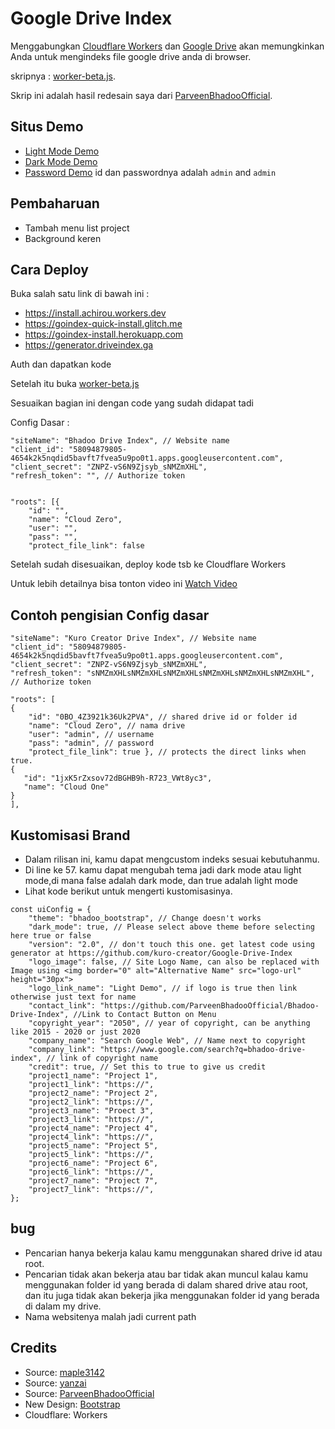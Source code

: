 # Google Drive Index

Menggabungkan [Cloudflare Workers](https://workers.cloudflare.com/) dan [Google Drive](https://www.google.com/drive/) akan memungkinkan Anda untuk mengindeks file google drive anda di browser.

skripnya : [worker-beta.js](https://github.com/kuro-creator/Google-Drive-Index/blob/main/worker/worker-beta.js). 

Skrip ini adalah hasil redesain saya dari [ParveenBhadooOfficial](https://github.com/ParveenBhadooOfficial/Google-Drive-Index).

## Situs Demo

* [Light Mode Demo](https://light.floral.workers.dev/0:/)
* [Dark Mode Demo](https://dark.floral.workers.dev/0:/)
* [Password Demo](https://pass.floral.workers.dev/0:/) id dan passwordnya adalah `admin` and `admin`

## Pembaharuan
* Tambah menu list project
* Background keren

## Cara Deploy
Buka salah satu link di bawah ini :

- https://install.achirou.workers.dev
- https://goindex-quick-install.glitch.me
- https://goindex-install.herokuapp.com
- https://generator.driveindex.ga

Auth dan dapatkan kode

Setelah itu buka [worker-beta.js](https://github.com/kuro-creator/Google-Drive-Index/blob/main/worker/worker-beta.js)

Sesuaikan bagian ini dengan code yang sudah didapat tadi

Config Dasar :

	"siteName": "Bhadoo Drive Index", // Website name
	"client_id": "58094879805-4654k2k5nqdid5bavft7fvea5u9po0t1.apps.googleusercontent.com",
	"client_secret": "ZNPZ-vS6N9Zjsyb_sNMZmXHL",
	"refresh_token": "", // Authorize token
  
  
  	"roots": [{
		"id": "",
		"name": "Cloud Zero",
		"user": "",
		"pass": "",
		"protect_file_link": false
    
Setelah sudah disesuaikan, deploy kode tsb ke Cloudflare Workers

Untuk lebih detailnya bisa tonton video ini [Watch Video](https://www.youtube.com/watch?v=8WMddzVX1Dw&feature=youtu.be)

## Contoh pengisian Config dasar

	"siteName": "Kuro Creator Drive Index", // Website name
	"client_id": "58094879805-4654k2k5nqdid5bavft7fvea5u9po0t1.apps.googleusercontent.com",
	"client_secret": "ZNPZ-vS6N9Zjsyb_sNMZmXHL",
	"refresh_token": "sNMZmXHLsNMZmXHLsNMZmXHLsNMZmXHLsNMZmXHLsNMZmXHL", // Authorize token

````
"roots": [
{
	"id": "0BO_4Z3921k36Uk2PVA", // shared drive id or folder id
	"name": "Cloud Zero", // nama drive
	"user": "admin", // username
	"pass": "admin", // password
	"protect_file_link": true }, // protects the direct links when true.
{
   "id": "1jxK5rZxsov72dBGHB9h-R723_VWt8yc3",
   "name": "Cloud One"
}
],
````

## Kustomisasi Brand

* Dalam rilisan ini, kamu dapat mengcustom indeks sesuai kebutuhanmu.
* Di line ke 57. kamu dapat mengubah tema jadi dark mode atau light mode,di mana false adalah dark mode, dan true adalah light mode
* Lihat kode berikut untuk mengerti kustomisasinya.
````
const uiConfig = {
	"theme": "bhadoo_bootstrap", // Change doesn't works
	"dark_mode": true, // Please select above theme before selecting here true or false
	"version": "2.0", // don't touch this one. get latest code using generator at https://github.com/kuro-creator/Google-Drive-Index
	"logo_image": false, // Site Logo Name, can also be replaced with Image using <img border="0" alt="Alternative Name" src="logo-url" height="30px">
	"logo_link_name": "Light Demo", // if logo is true then link otherwise just text for name
	"contact_link": "https://github.com/ParveenBhadooOfficial/Bhadoo-Drive-Index", //Link to Contact Button on Menu
	"copyright_year": "2050", // year of copyright, can be anything like 2015 - 2020 or just 2020
	"company_name": "Search Google Web", // Name next to copyright
	"company_link": "https://www.google.com/search?q=bhadoo-drive-index", // link of copyright name
	"credit": true, // Set this to true to give us credit
  	"project1_name": "Project 1",
  	"project1_link": "https://",
  	"project2_name": "Project 2",
  	"project2_link": "https://",
  	"project3_name": "Proect 3",
  	"project3_link": "https://",
  	"project4_name": "Project 4",
  	"project4_link": "https://",
  	"project5_name": "Project 5",
  	"project5_link": "https://",
  	"project6_name": "Project 6",
  	"project6_link": "https://",
  	"project7_name": "Project 7",
  	"project7_link": "https://",
};
````

## bug

* Pencarian hanya bekerja kalau kamu menggunakan shared drive id atau root.
* Pencarian tidak akan bekerja atau bar tidak akan muncul kalau kamu menggunakan folder id yang berada di dalam shared drive atau root, dan itu juga tidak akan bekerja jika menggunakan folder id yang berada di dalam my drive.
* Nama websitenya malah jadi current path


## Credits

* Source: [maple3142](https://github.com/maple3142/GDIndex)
* Source: [yanzai](https://github.com/yanzai/goindex)
* Source: [ParveenBhadooOfficial](https://github.com/ParveenBhadooOfficial/Google-Drive-Index)
* New Design: [Bootstrap](https://getbootstrap.com)
* Cloudflare: Workers
